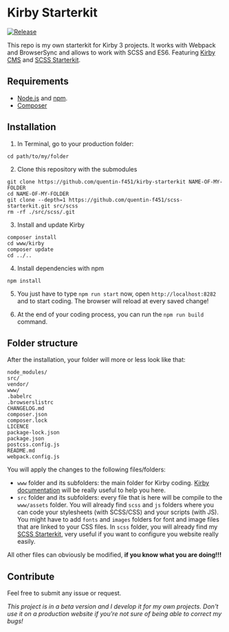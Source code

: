 # Kirby Starterkit
[![Release](https://img.shields.io/github/release/quentin-f451/kirby-starterkit.svg)](https://github.com/quentin-f451/kirby-starterkit/releases)

This repo is my own starterkit for Kirby 3 projects. It works with Webpack and BrowserSync and allows to work with SCSS and ES6. Featuring [Kirby CMS](https://getkirby.com/) and [SCSS Starterkit](https://github.com/quentin-f451/scss-starterkit).

## Requirements

+ [Node.js](https://nodejs.org/en/) and [npm](https://www.npmjs.com/).
+ [Composer](https://getcomposer.org/doc/00-intro.md)

## Installation

1. In Terminal, go to your production folder:
```
cd path/to/my/folder
```

2. Clone this repository with the submodules
```
git clone https://github.com/quentin-f451/kirby-starterkit NAME-OF-MY-FOLDER
cd NAME-OF-MY-FOLDER
git clone --depth=1 https://github.com/quentin-f451/scss-starterkit.git src/scss
rm -rf ./src/scss/.git
```

3. Install and update Kirby
```
composer install
cd www/kirby
composer update
cd ../..
```

4. Install dependencies with npm
```
npm install
```

5. You just have to type `npm run start` now, open `http://localhost:8282` and to start coding. The browser will reload at every saved change!

6. At the end of your coding process, you can run the `npm run build` command.

## Folder structure

After the installation, your folder will more or less look like that:

```
node_modules/
src/
vendor/
www/
.babelrc
.browserslistrc
CHANGELOG.md
composer.json
composer.lock
LICENCE
package-lock.json
package.json
postcss.config.js
README.md
webpack.config.js
```

You will apply the changes to the following files/folders:
+ `www` folder and its subfolders: the main folder for Kirby coding. [Kirby documentation](https://getkirby.com/docs/reference) will be really useful to help you here.
+ `src` folder and its subfolders: every file that is here will be compile to the `www/assets` folder. You will already find `scss` and `js` folders where you can code your stylesheets (with SCSS/CSS) and your scripts (with JS). You might have to add `fonts` and `images` folders for font and image files that are linked to your CSS files. In `scss` folder, you will already find my [SCSS Starterkit](https://github.com/quentin-f451/scss-starterkit), very useful if you want to configure you website really easily. 

All other files can obviously be modified, **if you know what you are doing!!!**

## Contribute 

Feel free to submit any issue or request.

*This project is in a beta version and I develop it for my own projects. Don't use it on a production website if you're not sure of being able to correct my bugs!*
